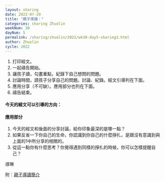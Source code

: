 ```yaml
---
layout: sharing
date: 2022-07-29
title: "親子導讀："
categories: sharing Zhuolin
weekNum: 30
dayNum: 5
permalink: /sharing/zhuolin/2022/wk30-day5-sharing3.html
author: Zhuolin
cycle: 2022
---
```


1. 打印經文。  
2. 一起禱告開始。  
3. 讓孩子讀，勾畫重點，紀錄下自己想問的問題。  
4. 討論時間，請孩子分享自己的問題。討論、紀錄。經文引導列在下面。  
5. 應用分享（不可缺）。應用部分也列在下面。  
6. 禱告結束。

#### 今天的經文可以引導的方向：



#### 應用部分

1. 今天的經文和後面的分享討論，給你印象最深的是哪一點？  
2. 如果反省一下你自己的生命，你認識到你自己的什麼掙扎，是跟沒有意識到與上面的1中所分享的相關的。  
3. 從這一點你有什麼思考？你覺得遇到同樣的掙扎的時候，你可以怎樣提醒自己？

琢琳

附：[親子導讀簡介](https://bibleplan.github.io/ParentChild-BibleStudyIntro.html)
